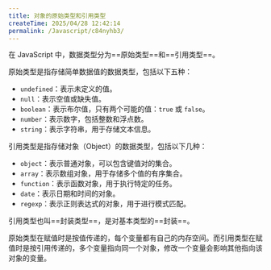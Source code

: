 ```yaml
---
title: 对象的原始类型和引用类型
createTime: 2025/04/28 12:42:14
permalink: /Javascript/c84nyhb3/
---
```


在 JavaScript 中，数据类型分为==原始类型==和==引用类型==。

原始类型是指存储简单数据值的数据类型，包括以下五种：

- `undefined`：表示未定义的值。
- `null`：表示空值或缺失值。
- `boolean`：表示布尔值，只有两个可能的值：`true` 或 `false`。
- `number`：表示数字，包括整数和浮点数。
- `string`：表示字符串，用于存储文本信息。


引用类型是指存储对象（Object）的数据类型，包括以下几种：

- `object`：表示普通对象，可以包含键值对的集合。
- `array`：表示数组对象，用于存储多个值的有序集合。
- `function`：表示函数对象，用于执行特定的任务。
- `date`：表示日期和时间的对象。
- `regexp`：表示正则表达式的对象，用于进行模式匹配。

引用类型也叫==封装类型==，是对基本类型的==封装==。

原始类型在赋值时是按值传递的，每个变量都有自己的内存空间。而引用类型在赋值时是按引用传递的，多个变量指向同一个对象，修改一个变量会影响其他指向该对象的变量。
